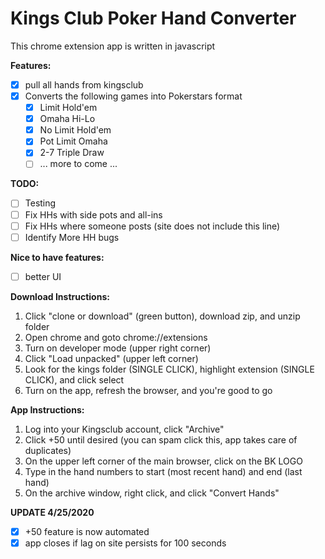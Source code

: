 # Kings Club Poker Hand Converter #
This chrome extension app is written in javascript

**Features:**
- [x] pull all hands from kingsclub
- [x] Converts the following games into Pokerstars format
  - [x] Limit Hold'em
  - [x] Omaha Hi-Lo
  - [x] No Limit Hold'em
  - [x] Pot Limit Omaha
  - [x] 2-7 Triple Draw
  - [ ] ... more to come ...

**TODO:**
- [ ] Testing
- [ ] Fix HHs with side pots and all-ins
- [ ] Fix HHs where someone posts (site does not include this line)
- [ ] Identify More HH bugs

**Nice to have features:**
- [ ] better UI

**Download Instructions:**
1. Click "clone or download" (green button), download zip, and unzip folder
2. Open chrome and goto chrome://extensions
3. Turn on developer mode (upper right corner)
4. Click "Load unpacked" (upper left corner)
5. Look for the kings folder (SINGLE CLICK), highlight extension (SINGLE CLICK), and click select
6. Turn on the app, refresh the browser, and you're good to go

**App Instructions:**
1. Log into your Kingsclub account, click "Archive"
2. Click +50 until desired (you can spam click this, app takes care of duplicates)
3. On the upper left corner of the main browser, click on the BK LOGO
4. Type in the hand numbers to start (most recent hand) and end (last hand)
5. On the archive window, right click, and click "Convert Hands"

**UPDATE 4/25/2020**
- [x] +50 feature is now automated
- [x] app closes if lag on site persists for 100 seconds
